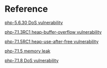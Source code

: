 Reference 
==============
[php-5.6.30 DoS vulnerability](https://bugs.php.net/bug.php?id=74145)  

[php-7.1.3RC1 heap-buffer-overflow vulnerability](https://bugs.php.net/bug.php?id=74194)  

[php-7.1.5RC1 heap-use-after-free vulnerability](https://bugs.php.net/bug.php?id=74609)  

[php-7.1.5 memory leak](https://github.com/varsleak/varsleak-vul/tree/master/php-src-vul/memory-leaks)

[php-7.1.8 DoS vulnerability](https://bugs.php.net/bug.php?id=75054)  
